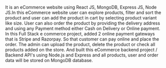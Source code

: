 It is an eCommerce website using React JS, MongoDB, Express JS, Node JS.In this eCommerce website user can explore products, filter and sort the product and user can add the product in cart by selecting product variant like size.
User can also order the product by providing the delivery address and using any Payment method either Cash on Delivery or Online payment.
In this Full Stack e commerce project, added 2 online payment gateways that is Stripe and Razorpay. So that customer can pay online and place the order.
The admin can upload the product, delete the product or check all products added on the store.
And built this eCommerce backend project / Backend API's using Node.js and Express and all products, user and order data will be stored on MongoDB database.
